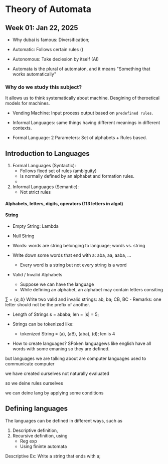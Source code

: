 # Theory of Automata

## Week 01: Jan 22, 2025

- Why dubai is famous: Diversification;

- Automatic: Follows certain rules ()
- Autonomous: Take deciesion by itself (AI)

- Automata is the plural of automaton, and it means "Something that works automatically"

### Why do we study this subject?
It allows us to think systematically about machine. Desgining of theroetical models for machines.

- Vending Machine: Input process output based on `predefined rules`.

- Informal Languages: same things having different meanings in different contexts.
- Formal Language: 2 Parameters: Set of alphabets + Rules based.


## Introduction to Languages
1. Formal Languages (Syntactic): 
    - Follows fixed set of rules (ambiguity)
    - Is normally defined by an alphabet and formation rules.
    - 
2. Informal Languages (Semantic): 
    - Not strict rules

#### Alphabets, letters, digits, operators (113 letters in algol)
#### String

- Empty String: Lambda
- Null String
- Words: words are string belonging to language; words vs. string

- Write down some words that end with a: aba, aa, aaba, ...
    - Every word is a string but not every string is a word

- Valid / Invalid Alphabets
    - Suppose we can have the language
    - While defining an alphabet, an alphabet may contain letters consiting

$\sum = \{a,b\}$ 
Write two valid and invalid strings: ab, ba; CB, BC
    - Remarks: one letter should not be the prefix of another.

- Length of Strings
s = ababa; len = |s| = 5;
- Strings can be tokenized like:
    - tokenized String = (a), (aB), (aba), (d); len is 4

- How to create languages?
SPoken languagews like english have all words with some emaning so they are defined.

but languages we are talking about are computer languages used to communicate computer

we have created ourselves not naturally evaluated

so we deine rules ourselves

we can deine lang by applying some conditions


## Defining languages
The languages can be defined in different ways, such as
1. Descriptive definition,
2. Recursive definition, using
    - Reg exp
    - Using fininte automata 

Descriptive Ex: Write a string that ends with a;

